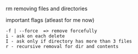 
rm
removing files and directories

important flags (atleast for me now)

    -f | --force  => remove forcefully 
    i - ask on each delete
    I - ask only if directory has more than 3 files 
    r - recursive removal for dir and contents 
